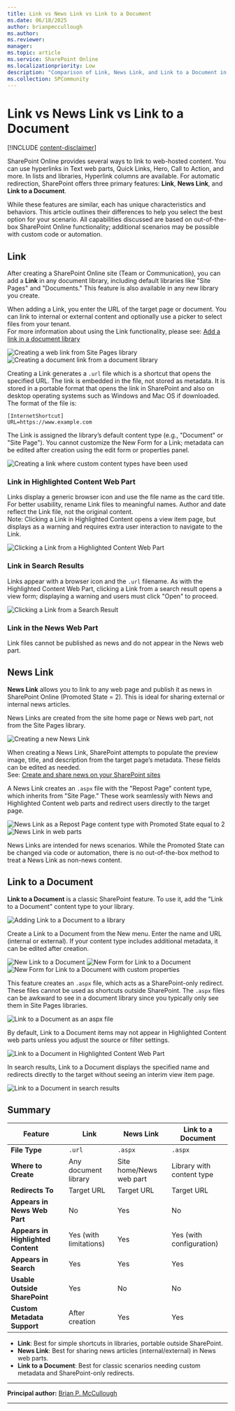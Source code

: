 ```yaml
---
title: Link vs News Link vs Link to a Document
ms.date: 06/18/2025
author: brianpmccullough
ms.author: 
ms.reviewer: 
manager: 
ms.topic: article
ms.service: SharePoint Online
ms.localizationpriority: Low
description: "Comparison of Link, News Link, and Link to a Document in SharePoint Online"
ms.collection: SPCommunity
---
```


# Link vs News Link vs Link to a Document

[!INCLUDE [content-disclaimer](includes/content-disclaimer.md)]

SharePoint Online provides several ways to link to web-hosted content. You can use hyperlinks in Text web parts, Quick Links, Hero, Call to Action, and more. In lists and libraries, Hyperlink columns are available. For automatic redirection, SharePoint offers three primary features: **Link**, **News Link**, and **Link to a Document**.

While these features are similar, each has unique characteristics and behaviors. This article outlines their differences to help you select the best option for your scenario. All capabilities discussed are based on out-of-the-box SharePoint Online functionality; additional scenarios may be possible with custom code or automation.

## Link

After creating a SharePoint Online site (Team or Communication), you can add a **Link** in any document library, including default libraries like "Site Pages" and "Documents." This feature is also available in any new library you create.

When adding a Link, you enter the URL of the target page or document. You can link to internal or external content and optionally use a picker to select files from your tenant.  
For more information about using the Link functionality, please see: [Add a link in a document library](https://support.microsoft.com/en-us/office/add-a-link-in-a-document-library-346b1eb9-1e71-4155-80ca-f868d058a56a)

![Creating a web link from Site Pages library](media/making-good-technology-decisions--link-vs-link-to-a-document/Link-SitePages-Web.png)
![Creating a document link from a document library](media/making-good-technology-decisions--link-vs-link-to-a-document/Link-Documents-CreateInternalLink.png)

Creating a Link generates a `.url` file which is a shortcut that opens the specified URL. The link is embedded in the file, not stored as metadata.  It is stored in a portable format that opens the link in SharePoint and also on desktop operating systems such as Windows and Mac OS if downloaded.  The format of the file is:

```
[InternetShortcut]
URL=https://www.example.com
```

The Link is assigned the library’s default content type (e.g., "Document" or "Site Page"). You cannot customize the New Form for a Link; metadata can be edited after creation using the edit form or properties panel.

![Creating a link where custom content types have been used](media/making-good-technology-decisions--link-vs-link-to-a-document/Link-Document-ContentType.jpg)

### Link in Highlighted Content Web Part

Links display a generic browser icon and use the file name as the card title. For better usability, rename Link files to meaningful names. Author and date reflect the Link file, not the original content.  
Note: Clicking a Link in Highlighted Content opens a view item page, but displays as a warning and requires extra user interaction to navigate to the Link.

![Clicking a Link from a Highlighted Content Web Part](media/making-good-technology-decisions--link-vs-link-to-a-document/Link-Document-HighlightedContent.jpg)

### Link in Search Results

Links appear with a browser icon and the `.url` filename. As with the Highlighted Content Web Part, clicking a Link from a search result opens a view form; displaying a warning and users must click "Open" to proceed.

![Clicking a Link from a Search Result](media/making-good-technology-decisions--link-vs-link-to-a-document/Link-Search.jpg)

### Link in the News Web Part

Link files cannot be published as news and do not appear in the News web part.

## News Link

**News Link** allows you to link to any web page and publish it as news in SharePoint Online (Promoted State = 2). This is ideal for sharing external or internal news articles.

News Links are created from the site home page or News web part, not from the Site Pages library.

![Creating a new News Link](media/making-good-technology-decisions--link-vs-link-to-a-document/NewsLink-Create.jpg)

When creating a News Link, SharePoint attempts to populate the preview image, title, and description from the target page’s metadata. These fields can be edited as needed.  
See: [Create and share news on your SharePoint sites](https://support.microsoft.com/en-us/office/create-and-share-news-on-your-sharepoint-sites-495f8f1a-3bef-4045-b33a-55e5abe7aed7#bkmk_newslink)

A News Link creates an `.aspx` file with the "Repost Page" content type, which inherits from "Site Page." These work seamlessly with News and Highlighted Content web parts and redirect users directly to the target page.

![News Link as a Repost Page content type with Promoted State equal to 2](media/making-good-technology-decisions--link-vs-link-to-a-document/NewsLink-PromotedState-ContentType.jpg)
![News Link in web parts](media/making-good-technology-decisions--link-vs-link-to-a-document/NewsLink-WebParts.jpg)

News Links are intended for news scenarios. While the Promoted State can be changed via code or automation, there is no out-of-the-box method to treat a News Link as non-news content.

## Link to a Document

**Link to a Document** is a classic SharePoint feature. To use it, add the "Link to a Document" content type to your library.

![Adding Link to a Document to a library](media/making-good-technology-decisions--link-vs-link-to-a-document/LinkToADocument-AddToLibrary.jpg)

Create a Link to a Document from the New menu. Enter the name and URL (internal or external). If your content type includes additional metadata, it can be edited after creation.

![New Link to a Document](media/making-good-technology-decisions--link-vs-link-to-a-document/LinkToADocument-New.jpg)
![New Form for Link to a Document](media/making-good-technology-decisions--link-vs-link-to-a-document/LinkToADocument-NewForm.jpg)
![New Form for Link to a Document with custom properties](media/making-good-technology-decisions--link-vs-link-to-a-document/LinkToADocument-NewFormCustomProperties.jpg)

This feature creates an `.aspx` file, which acts as a SharePoint-only redirect. These files cannot be used as shortcuts outside SharePoint.  The `.aspx` files can be awkward to see in a document library since you typically only see them in Site Pages libraries.

![Link to a Document as an aspx file](media/making-good-technology-decisions--link-vs-link-to-a-document/LinkToADocument-ASPX.jpg)

By default, Link to a Document items may not appear in Highlighted Content web parts unless you adjust the source or filter settings.

![Link to a Document in Highlighted Content Web Part](media/making-good-technology-decisions--link-vs-link-to-a-document/LinkToADocument-HighlightedContentWebPart.jpg)

In search results, Link to a Document displays the specified name and redirects directly to the target without seeing an interim view item page.

![Link to a Document in search results](media/making-good-technology-decisions--link-vs-link-to-a-document/LinkToADocument-SearchResults.jpg)

## Summary

| Feature                        | **Link**                | **News Link**                | **Link to a Document**         |
|---------------------------------|-------------------------|------------------------------|--------------------------------|
| **File Type**                   | `.url`                  | `.aspx`                      | `.aspx`                        |
| **Where to Create**             | Any document library    | Site home/News web part      | Library with content type      |
| **Redirects To**                | Target URL              | Target URL                   | Target URL                     |
| **Appears in News Web Part**    | No                      | Yes                          | No                             |
| **Appears in Highlighted Content** | Yes (with limitations) | Yes                          | Yes (with configuration)       |
| **Appears in Search**           | Yes                     | Yes                          | Yes                            |
| **Usable Outside SharePoint**   | Yes                     | No                           | No                             |
| **Custom Metadata Support**     | After creation          | Yes                          | Yes                            |

- **Link**: Best for simple shortcuts in libraries, portable outside SharePoint.
- **News Link**: Best for sharing news articles (internal/external) in News web parts.
- **Link to a Document**: Best for classic scenarios needing custom metadata and SharePoint-only redirects.


---

**Principal author:** [Brian P. McCullough](https://www.linkedin.com/in/brianpmccullough/)

---